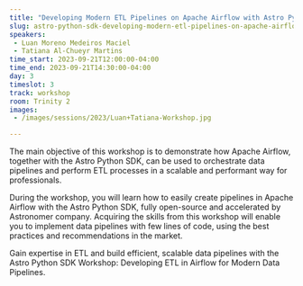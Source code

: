 ```yaml
---
title: "Developing Modern ETL Pipelines on Apache Airflow with Astro Python SDK"
slug: astro-python-sdk-developing-modern-etl-pipelines-on-apache-airflow
speakers:
 - Luan Moreno Medeiros Maciel
 - Tatiana Al-Chueyr Martins
time_start: 2023-09-21T12:00:00-04:00
time_end: 2023-09-21T14:30:00-04:00
day: 3
timeslot: 3
track: workshop
room: Trinity 2
images:
 - /images/sessions/2023/Luan+Tatiana-Workshop.jpg

---
```


The main objective of this workshop is to demonstrate how Apache Airflow, together with the Astro Python SDK, can be used to orchestrate data pipelines and perform ETL processes in a scalable and performant way for professionals. 

During the workshop, you will learn how to easily create pipelines in Apache Airflow with the Astro Python SDK, fully open-source and accelerated by Astronomer company. Acquiring the skills from this workshop will enable you to implement data pipelines with few lines of code, using the best practices and recommendations in the market. 

Gain expertise in ETL and build efficient, scalable data pipelines with the Astro Python SDK Workshop: Developing ETL in Airflow for Modern Data Pipelines.

